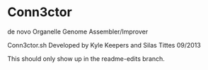 Conn3ctor
=========

de novo Organelle Genome Assembler/Improver

Conn3ctor.sh
Developed by Kyle Keepers and Silas Tittes
09/2013


This should only show up in the readme-edits branch.
